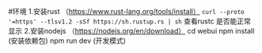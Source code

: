 #环境
    1.安装rust （https://www.rust-lang.org/tools/install）
    ```
        curl --proto '=https' --tlsv1.2 -sSf https://sh.rustup.rs | sh
    ```
    查看rustc 是否能正常显示
    2.安装nodejs （https://nodejs.org/en/download）
        cd webui
        npm install (安装依赖包)
        npm run dev (开发模式)
        
        
